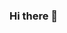 ### Hi there 👋

<!--
**Vishal1180/Vishal1180** is a ✨ _special_ ✨ repository because its `README.md` (this file) appears on your GitHub profile.

Here are some ideas to get you started:

- 🔭 I’m currently working on DATA SCIENCE & ML   
- 🌱 I’m currently learning EVERYTHING THAT I REQUIRED
- 🤔 I’m looking for help with ...DATA SCIENCE PROJECTS
- 💬 Ask me about PYTHON & DATA SCIENCE 
- 📫 How to reach me: vpatil1180@gmail.com,www.linkedin.com/in/vishal-patil-1180
